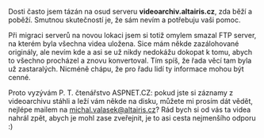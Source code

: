 <!-- dcterms:identifier = aspnetcz#310 -->
<!-- dcterms:title = Další osud videoarchivu – a prosba pro jeho stávající uživatele -->
<!-- dcterms:abstract = Dosti často jsem tázán na osud serveru videoarchiv.altairis.cz, zda běží a poběží. Smutnou skutečností je, že sám nevím a potřebuju vaši pomoc. -->
<!-- np9:categoryId = 6 -->
<!-- x4w:category = Akce a události -->
<!-- np9:authorId = 1 -->
<!-- np9:authorEmail = michal.valasek@altairis.cz -->
<!-- dcterms:creator = Michal Altair Valášek -->
<!-- dcterms:created = 2010-12-06T22:09:56.933+01:00 -->
<!-- dcterms:date = 2010-12-06T22:09:57.56+01:00 -->
<!-- x4w:pictureWidth = 150 -->
<!-- x4w:pictureHeight = 150 -->
<!-- x4w:pictureUrl = /perex-pictures/20101206-dalsi-osud-videoarchivu-a-prosba-pro-jeho-stavajici-uzivatele.png -->

Dosti často jsem tázán na osud serveru **videoarchiv.altairis.cz**, zda běží a poběží. Smutnou skutečností je, že sám nevím a potřebuju vaši pomoc.

Při migraci serverů na novou lokaci jsem si totiž omylem smazal FTP server, na kterém byla všechna videa uložena. Sice mám někde zazálohované originály, ale nevím kde a asi se už nikdy nedokážu dokopat k tomu, abych to všechno procházel a znovu konvertoval. Tím spíš, že řada věcí tam byla už zastaralých. Nicméně chápu, že pro řadu lidí ty informace mohou být cenné.

Proto vyzývám P. T. čtenářstvo ASPNET.CZ: pokud jste si záznamy z videoarchivu stáhli a leží vám někde na disku, můžete mi prosím dát vědět, nejlépe mailem na [michal.valasek@altairis.cz](mailto:michal.valasek@altairis.cz)? Rád bych si od vás ta videa nahrál zpět, abych je mohl zase zveřejnit, je to asi cesta nejmenšího odporu :)